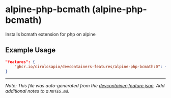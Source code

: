 
# alpine-php-bcmath (alpine-php-bcmath)

Installs bcmath extension for php on alpine

## Example Usage

```json
"features": {
    "ghcr.io/cirolosapio/devcontainers-features/alpine-php-bcmath:0": {}
}
```





---

_Note: This file was auto-generated from the [devcontainer-feature.json](https://github.com/cirolosapio/devcontainers-features/blob/main/src/alpine-php-bcmath/devcontainer-feature.json).  Add additional notes to a `NOTES.md`._
